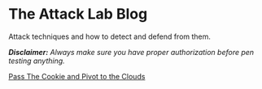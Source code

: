 # The Attack Lab Blog
Attack techniques and how to detect and defend from them.

<i><b>Disclaimer:</b> Always make sure you have proper authorization before pen testing anything.</i>

<a href="https://wunderwuzzi23.github.io/blog/passthecookie.html">Pass The Cookie and Pivot to the Clouds</a>
